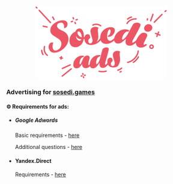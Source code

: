 
<p align="center">
  <img width="350" src="https://raw.githubusercontent.com/mighty-vision/sosedigames-ads/master/sosedi-ads.png?token=AOaORdufP3aqiGFZ0sOUUXwkuPk4QW9qks5bMpJBwA%3D%3D">
</p>

### Advertising for [sosedi.games](https://sosedi.games/)

#### ⚙️ Requirements for ads:

* ##### Google Adwords
  Basic requirements - [here](https://support.google.com/adwords/answer/1722096?hl=en#HTML5)

  Additional questions - [here](https://support.google.com/adwords/answer/6335679?hl=en&ref_topic=3121943)

* #### Yandex.Direct
  Requirements - [here](https://yandex.com/adv/requirements/html5)
